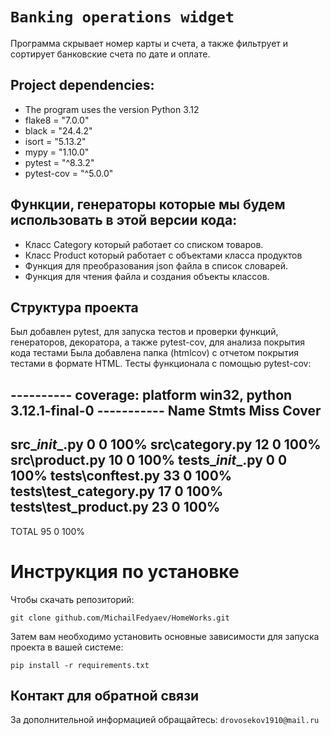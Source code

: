 # `Banking operations widget`

Программа скрывает номер карты и счета, а также фильтрует и сортирует банковские счета по дате и оплате.

## Project dependencies:
- The program uses the version Python 3.12
- flake8 = "7.0.0"
- black = "24.4.2"
- isort = "5.13.2"
- mypy = "1.10.0"
- pytest = "^8.3.2"
- pytest-cov = "^5.0.0"

## Функции, генераторы которые мы будем использовать в этой версии кода:

- Класс Category который работает со списком товаров.
- Класс Product который работает с объектами класса продуктов
- Функция для преобразования json файла в список словарей.
- Функция для чтения файла и создания объекты классов.

## Структура проекта
Был добавлен pytest, для запуска тестов и проверки функций, генераторов, декоратора, а также pytest-cov, для анализа
покрытия кода тестами
Была добавлена папка (htmlcov) с отчетом покрытия тестами в формате HTML.
Тесты функционала с помощью pytest-cov:

---------- coverage: platform win32, python 3.12.1-final-0 ----------- 
Name                     Stmts   Miss  Cover
--------------------------------------------
src\__init__.py              0      0   100%
src\category.py             12      0   100%
src\product.py              10      0   100%
tests\__init__.py            0      0   100%
tests\conftest.py           33      0   100%
tests\test_category.py      17      0   100%
tests\test_product.py       23      0   100%
--------------------------------------------
TOTAL                       95      0   100%



# Инструкция по установке
Чтобы скачать репозиторий:

`git clone github.com/MichailFedyaev/HomeWorks.git`

Затем вам необходимо установить основные зависимости для запуска проекта в вашей системе:

```pip install -r requirements.txt```

## Контакт для обратной связи
За дополнительной информацией обращайтесь: `drovosekov1910@mail.ru`